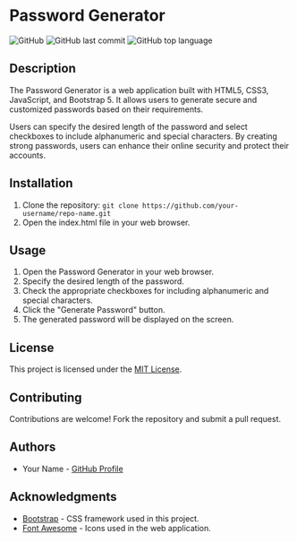 # Password Generator

![GitHub](https://img.shields.io/github/license/your-username/repo-name)
![GitHub last commit](https://img.shields.io/github/last-commit/your-username/repo-name)
![GitHub top language](https://img.shields.io/github/languages/top/your-username/repo-name)

## Description

The Password Generator is a web application built with HTML5, CSS3, JavaScript, and Bootstrap 5. It allows users to generate secure and customized passwords based on their requirements. 

Users can specify the desired length of the password and select checkboxes to include alphanumeric and special characters. By creating strong passwords, users can enhance their online security and protect their accounts.

## Installation

1. Clone the repository: `git clone https://github.com/your-username/repo-name.git`
2. Open the index.html file in your web browser.

## Usage

1. Open the Password Generator in your web browser.
2. Specify the desired length of the password.
3. Check the appropriate checkboxes for including alphanumeric and special characters.
4. Click the "Generate Password" button.
5. The generated password will be displayed on the screen.

## License

This project is licensed under the [MIT License](https://opensource.org/licenses/MIT).

## Contributing

Contributions are welcome! Fork the repository and submit a pull request.

## Authors

- Your Name - [GitHub Profile](https://github.com/PRJooker)

## Acknowledgments

- [Bootstrap](https://getbootstrap.com) - CSS framework used in this project.
- [Font Awesome](https://fontawesome.com) - Icons used in the web application.
